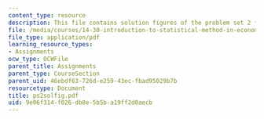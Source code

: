 ```yaml
---
content_type: resource
description: This file contains solution figures of the problem set 2 for week 2.
file: /media/courses/14-30-introduction-to-statistical-method-in-economics-spring-2006/9e06f314f026db8e5b5ba19ff2d0aecb_ps2solfig.pdf
file_type: application/pdf
learning_resource_types:
- Assignments
ocw_type: OCWFile
parent_title: Assignments
parent_type: CourseSection
parent_uid: 46ebdf63-726d-e259-43ec-fbad95029b7b
resourcetype: Document
title: ps2solfig.pdf
uid: 9e06f314-f026-db8e-5b5b-a19ff2d0aecb
---
```

